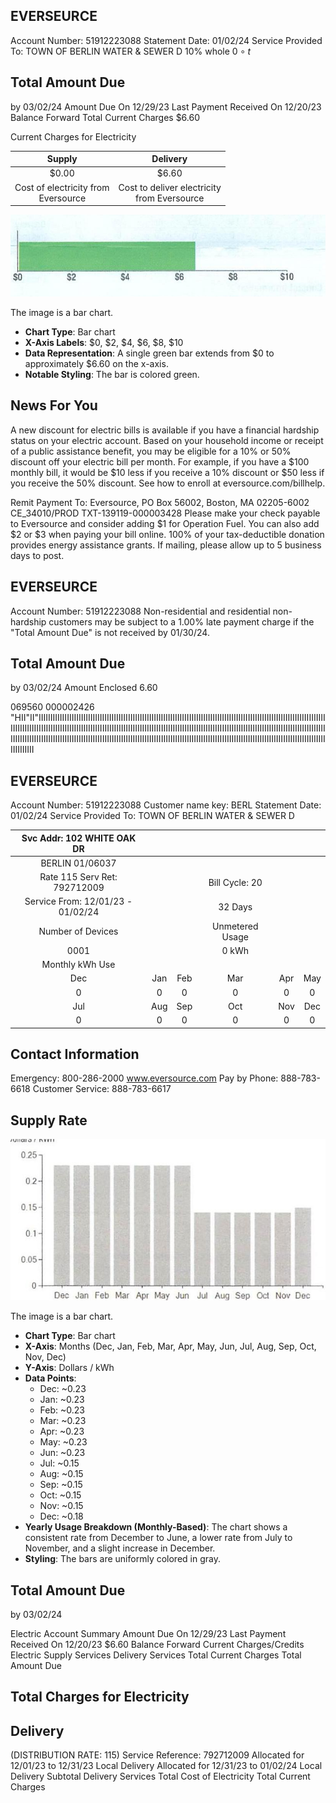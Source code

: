 ## EVERSEURCE

Account Number: 51912223088
Statement Date: 01/02/24
Service Provided To:
TOWN OF BERLIN WATER \& SEWER D
$10 \%$ whole $0 \circ t$

## Total Amount Due

by 03/02/24
Amount Due On 12/29/23
Last Payment Received On 12/20/23
Balance Forward
Total Current Charges
$6.60

Current Charges for Electricity

| Supply | Delivery |
| :--: | :--: |
| \$0.00 | \$6.60 |
| Cost of electricity from <br> Eversource | Cost to deliver electricity <br> from Eversource |

![](images/img-0.jpeg)

The image is a bar chart.

- **Chart Type**: Bar chart
- **X-Axis Labels**: $0, $2, $4, $6, $8, $10
- **Data Representation**: A single green bar extends from $0 to approximately $6.60 on the x-axis.
- **Notable Styling**: The bar is colored green.

## News For You

A new discount for electric bills is available if you have a financial hardship status on your electric account. Based on your household income or receipt of a public assistance benefit, you may be eligible for a $10 \%$ or $50 \%$ discount off your electric bill per month. For example, if you have a $\$ 100$ monthly bill, it would be $\$ 10$ less if you receive a $10 \%$ discount or $\$ 50$ less if you receive the $50 \%$ discount. See how to enroll at eversource.com/billhelp.

Remit Payment To: Eversource, PO Box 56002, Boston, MA 02205-6002
CE_34010/PROD TXT-139119-000003428
Please make your check payable to Eversource and consider adding $\$ 1$ for Operation Fuel.
You can also add $\$ 2$ or $\$ 3$ when paying your bill online. 100\% of your tax-deductible donation provides energy assistance grants. If mailing, please allow up to 5 business days to post.

## EVERSEURCE

Account Number: 51912223088
Non-residential and residential non-hardship customers may be subject to a $1.00 \%$ late payment charge if the "Total Amount Due" is not received by 01/30/24.

## Total Amount Due

by 03/02/24
Amount Enclosed
$6.60$

069560 000002426
"HII"II"IIIIIIIIIIIIIIIIIIIIIIIIIIIIIIIIIIIIIIIIIIIIIIIIIIIIIIIIIIIIIIIIIIIIIIIIIIIIIIIIIIIIIIIIIIIIIIIIIIIIIIIIIIIIIIIIIIIIIIIIIIIIIIIIIIIIIIIIIIIIIIIIIIIIIIIIIIIIIIIIIIIIIIIIIIIIIIIIIIIIIIIIIIIIIIIIIIIIIIIIIIIIIIIIIIIIIIIIIIIIIIIIIIIIIIIIIIIIIIIIIIIIIIIIIIIIIIIIIIIIIIIIIIIIIIIIIIIIIIIIIIIIIIIIIIIIIIIIIIIIIIIIIIIIIIIIIIIIIIIIIIIIIIIIIIIIIIIIIIIIIIIIIIIIIIIIIIIIIIIIIIIIIIIIIIIIIIIIIIIIIIIIIIIIIIIIIIIIIIII

## EVERSEURCE

Account Number: 51912223088
Customer name key: BERL
Statement Date: 01/02/24
Service Provided To:
TOWN OF BERLIN WATER \& SEWER D

| Svc Addr: 102 WHITE OAK DR |  |  |  |  |  |
| :--: | :--: | :--: | :--: | :--: | :--: |
| BERLIN 01/06037 |  |  |  |  |  |
| Rate 115 Serv Ret: 792712009 |  |  | Bill Cycle: 20 |  |  |
| Service From: 12/01/23 - 01/02/24 |  |  | 32 Days |  |  |
| Number of Devices |  |  | Unmetered Usage |  |  |
| 0001 |  |  | 0 kWh |  |  |
| Monthly kWh Use |  |  |  |  |  |
| Dec | Jan | Feb | Mar | Apr | May | Jun |
| 0 | 0 | 0 | 0 | 0 | 0 | 0 |
| Jul | Aug | Sep | Oct | Nov | Dec |  |
| 0 | 0 | 0 | 0 | 0 | 0 | 0 |

## Contact Information

Emergency: 800-286-2000
www.eversource.com
Pay by Phone: 888-783-6618
Customer Service: 888-783-6617

## Supply Rate

![](images/img-1.jpeg)

The image is a bar chart.

- **Chart Type**: Bar chart
- **X-Axis**: Months (Dec, Jan, Feb, Mar, Apr, May, Jun, Jul, Aug, Sep, Oct, Nov, Dec)
- **Y-Axis**: Dollars / kWh
- **Data Points**:
  - Dec: ~0.23
  - Jan: ~0.23
  - Feb: ~0.23
  - Mar: ~0.23
  - Apr: ~0.23
  - May: ~0.23
  - Jun: ~0.23
  - Jul: ~0.15
  - Aug: ~0.15
  - Sep: ~0.15
  - Oct: ~0.15
  - Nov: ~0.15
  - Dec: ~0.18
- **Yearly Usage Breakdown (Monthly-Based)**: The chart shows a consistent rate from December to June, a lower rate from July to November, and a slight increase in December.
- **Styling**: The bars are uniformly colored in gray.

## Total Amount Due

by $03 / 02 / 24$

Electric Account Summary
Amount Due On 12/29/23
Last Payment Received On 12/20/23
$\$ 6.60$
Balance Forward
Current Charges/Credits
Electric Supply Services
Delivery Services
Total Current Charges
Total Amount Due

## Total Charges for Electricity

## Delivery

(DISTRIBUTION RATE: 115)
Service Reference: 792712009
Allocated for 12/01/23 to 12/31/23
Local Delivery
Allocated for 12/31/23 to 01/02/24
Local Delivery
Subtotal Delivery Services
Total Cost of Electricity
Total Current Charges

